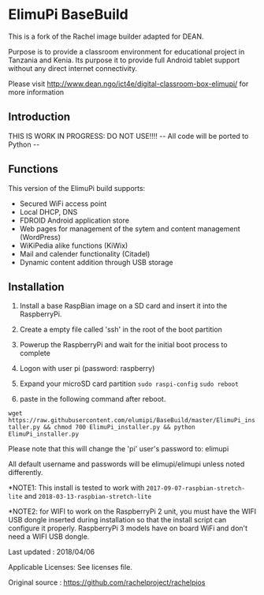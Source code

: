 # ElimuPi BaseBuild
This is a fork of the Rachel image builder adapted for DEAN. 

Purpose is to provide a classroom environment for educational project in Tanzania and Kenia. Its purpose it to provide full Android tablet support without any direct internet connectivity.

Please visit http://www.dean.ngo/ict4e/digital-classroom-box-elimupi/ for more information

## Introduction
THIS IS WORK IN PROGRESS: DO NOT USE!!!!
-- All code will be ported to Python --  


## Functions
This version of the ElimuPi build supports:
- Secured WiFi access point
- Local DHCP, DNS
- FDROID Android application store
- Web pages for management of the sytem and content management (WordPress)
- WiKiPedia alike functions (KiWix)
- Mail and calender functionality (Citadel)
- Dynamic content addition through USB storage   
 
## Installation
1. Install a base RaspBian image on a SD card and insert it into the RaspberryPi.

2. Create a empty file called 'ssh' in the root of the boot partition
 
3. Powerup the RaspberryPi and wait for the initial boot process to complete

5. Logon with user pi (password: raspberry)  

5. Expand your microSD card partition 
`sudo raspi-config`
`sudo reboot`

6. paste in the following command after reboot.

`wget https://raw.githubusercontent.com/elumipi/BaseBuild/master/ElimuPi_installer.py && chmod 700 ElimuPi_installer.py && python ElimuPi_installer.py`

Please note that this will change the 'pi' user's password to: elimupi

All default username and passwords will be elimupi/elimupi unless noted differently.

*NOTE1: This install is tested to work with `2017-09-07-raspbian-stretch-lite` 
        and `2018-03-13-raspbian-stretch-lite`  

*NOTE2: for WIFI to work on the RaspberryPi 2 unit, you must have the WIFI USB dongle inserted
during installation so that the install script can configure it properly. RaspberryPi 3 models have on board WiFi and don't need a WIFI USB dongle.

Last updated : 2018/04/06 

Applicable Licenses: See licenses file.

Original source : https://github.com/rachelproject/rachelpios
